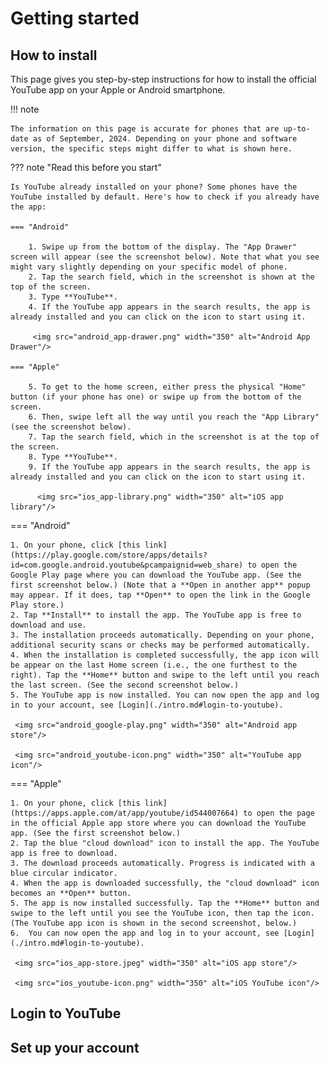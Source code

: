 # Getting started

## How to install

This page gives you step-by-step instructions for how to install the official YouTube app on your Apple or Android smartphone.

!!! note

    The information on this page is accurate for phones that are up-to-date as of September, 2024. Depending on your phone and software version, the specific steps might differ to what is shown here.

??? note "Read this before you start"

    Is YouTube already installed on your phone? Some phones have the YouTube installed by default. Here's how to check if you already have the app: 

    === "Android"
  
        1. Swipe up from the bottom of the display. The "App Drawer" screen will appear (see the screenshot below). Note that what you see might vary slightly depending on your specific model of phone.
        2. Tap the search field, which in the screenshot is shown at the top of the screen.
        3. Type **YouTube**.
        4. If the YouTube app appears in the search results, the app is already installed and you can click on the icon to start using it.

         <img src="android_app-drawer.png" width="350" alt="Android App Drawer"/>

    === "Apple"
  
        5. To get to the home screen, either press the physical "Home" button (if your phone has one) or swipe up from the bottom of the screen. 
        6. Then, swipe left all the way until you reach the "App Library" (see the screenshot below).    
        7. Tap the search field, which in the screenshot is at the top of the screen.
        8. Type **YouTube**.
        9. If the YouTube app appears in the search results, the app is already installed and you can click on the icon to start using it.

          <img src="ios_app-library.png" width="350" alt="iOS app library"/>

=== "Android"
    
    1. On your phone, click [this link](https://play.google.com/store/apps/details?id=com.google.android.youtube&pcampaignid=web_share) to open the Google Play page where you can download the YouTube app. (See the first screenshot below.) (Note that a **Open in another app** popup may appear. If it does, tap **Open** to open the link in the Google Play store.)
    2. Tap **Install** to install the app. The YouTube app is free to download and use. 
    3. The installation proceeds automatically. Depending on your phone, additional security scans or checks may be performed automatically. 
    4. When the installation is completed successfully, the app icon will be appear on the last Home screen (i.e., the one furthest to the right). Tap the **Home** button and swipe to the left until you reach the last screen. (See the second screenshot below.)
    5. The YouTube app is now installed. You can now open the app and log in to your account, see [Login](./intro.md#login-to-youtube).
 
     <img src="android_google-play.png" width="350" alt="Android app store"/>

     <img src="android_youtube-icon.png" width="350" alt="YouTube app icon"/>

=== "Apple"
    
    1. On your phone, click [this link](https://apps.apple.com/at/app/youtube/id544007664) to open the page in the official Apple app store where you can download the YouTube app. (See the first screenshot below.)
    2. Tap the blue "cloud download" icon to install the app. The YouTube app is free to download. 
    3. The download proceeds automatically. Progress is indicated with a blue circular indicator.
    4. When the app is downloaded successfully, the "cloud download" icon becomes an **Open** button. 
    5. The app is now installed successfully. Tap the **Home** button and swipe to the left until you see the YouTube icon, then tap the icon. (The YouTube app icon is shown in the second screenshot, below.)
    6.  You can now open the app and log in to your account, see [Login](./intro.md#login-to-youtube).
     
     <img src="ios_app-store.jpeg" width="350" alt="iOS app store"/>

     <img src="ios_youtube-icon.png" width="350" alt="iOS YouTube icon"/>

## Login to YouTube

## Set up your account
